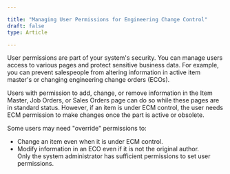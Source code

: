 ```yaml
---

title: "Managing User Permissions for Engineering Change Control"
draft: false
type: Article

---
```


User permissions are part of your system's security. You can manage users access to various pages and protect sensitive business data. For example, you can prevent salespeople from altering information in active item master's or changing engineering change orders (ECOs).

Users with permission to add, change, or remove information in the Item Master, Job Orders, or Sales Orders page can do so while these pages are in standard status. However, if an item is under ECM control, the user needs ECM permission to make changes once the part is active or obsolete.

Some users may need "override" permissions to:

-	Change an item even when it is under ECM control.
-	Modify information in an ECO even if it is not the original author.
<br>Only the system administrator has sufficient permissions to set user permissions.


​
